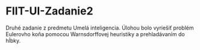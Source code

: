 # FIIT-UI-Zadanie2
Druhé zadanie z predmetu Umelá inteligencia. Úlohou bolo vyriešiť problém Eulerovho koňa pomocou Warnsdorffovej heuristiky a prehladávaním do hĺbky.
